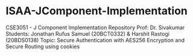# ISAA-JComponent-Implementation
CSE3051 - J Component Implementation Repository  Prof: Dr. Sivakumar Students: Jonathan Rufus Samuel (20BCT0332) &amp; Harshit Rastogi (20BDS0138)  Topic: Secure Authentication with AES256 Encryption and Secure Routing using cookies
